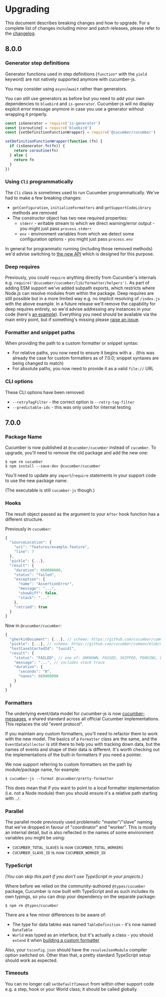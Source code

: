 # Upgrading

This document describes breaking changes and how to upgrade. For a complete list of changes including minor and patch releases, please refer to the [changelog](./CHANGELOG.md).

## 8.0.0

### Generator step definitions

Generator functions used in step definitions (`function*` with the `yield` keyword)
are not natively supported anymore with cucumber-js.

You may consider using `async`/`await` rather than generators.

You can still use generators as before but you need to add your own dependencies
to `bluebird` and `is-generator`. Cucumber-js will no display explicit error message
anymore in case you use a generator without wrapping it properly.

```javascript
const isGenerator = require('is-generator')
const {coroutine} = require('bluebird')
const {setDefinitionFunctionWrapper} = require('@cucumber/cucumber')

setDefinitionFunctionWrapper(function (fn) {
  if (isGenerator.fn(fn)) {
    return coroutine(fn)
  } else {
    return fn
  }
})
```

### Using `Cli` programmatically

The `Cli` class is sometimes used to run Cucumber programmatically. We've had to make a few breaking changes:

- `getConfiguration`, `initializeFormatters` and `getSupportCodeLibrary` methods are removed
- The constructor object has two new required properties:
  - `stderr` - writable stream to which we direct warning/error output - you might just pass `process.stderr`
  - `env` - environment variables from which we detect some configuration options - you might just pass `process.env`

In general for programmatic running (including those removed methods) we'd advise switching to [the new API](docs/javascript_api.md) which is designed for this purpose.

### Deep requires

Previously, you could `require` anything directly from Cucumber's internals e.g. `require('@cucumber/cucumber/lib/formatter/helpers')`. As part of adding ESM support we've added subpath exports, which restricts where Node.js can resolve modules from within the package. Deep requires are still possible but in a more limited way e.g. no implicit resolving of `/index.js` with the above example. In a future release we'll remove the capability for deep requires entirely, so we'd advise addressing any instances in your code (here's [an example](https://github.com/cucumber/cucumber-js-pretty-formatter/pull/11)). Everything you need should be available via the main entry point, but if something's missing please [raise an issue](https://github.com/cucumber/cucumber-js/issues).

### Formatter and snippet paths

When providing the path to a custom formatter or snippet syntax:

- For relative paths, you now need to ensure it begins with a `.` (this was already the case for custom formatters as of 7.0.0; snippet syntaxes are being changed to match)
- For absolute paths, you now need to provide it as a valid `file://` URL

### CLI options

These CLI options have been removed:

- `--retryTagFilter` - the correct option is `--retry-tag-filter`
- `--predictable-ids` - this was only used for internal testing

## 7.0.0

### Package Name

Cucumber is now published at `@cucumber/cucumber` instead of `cucumber`. To upgrade, you'll need to remove the old package and add the new one:

```shell
$ npm rm cucumber
$ npm install --save-dev @cucumber/cucumber
```

You'll need to update any `import`/`require` statements in your support code to use the new package name.

(The executable is still `cucumber-js` though.)

### Hooks

The result object passed as the argument to your `After` hook function has a different structure.

Previously in `cucumber`:

```js
{
  "sourceLocation": {
    "uri": "features/example.feature",
    "line": 7
  },
  "pickle": {...},
  "result": {
    "duration": 660000000,
    "status": "failed",
    "exception": {
      "name": "AssertionError",
      "message": "...",
      "showDiff": false,
      "stack": "..."
    },
    "retried": true
  }
}
```

Now in `@cucumber/cucumber`:

```js
{
  "gherkinDocument": {...}, // schema: https://github.com/cucumber/common/blob/messages/v16.0.1/messages/jsonschema/GherkinDocument.json
  "pickle": {...}, // schema: https://github.com/cucumber/common/blob/messages/v16.0.1/messages/jsonschema/Pickle.json
  "testCaseStartedId": "[uuid]",
  "result": {
    "status": "FAILED", // one of: UNKNOWN, PASSED, SKIPPED, PENDING, UNDEFINED, AMBIGUOUS, FAILED
    "message": "...", // includes stack trace
    "duration": {
      "seconds": "0",
      "nanos": 660000000
    }
  }
}
```

### Formatters

The underlying event/data model for cucumber-js is now [cucumber-messages](https://github.com/cucumber/cucumber/tree/master/messages), a shared standard across all official Cucumber implementations. This replaces the old "event protocol".

If you maintain any custom formatters, you'll need to refactor them to work with the new model. The basics of a `Formatter` class are the same, and the `EventDataCollector` is still there to help you with tracking down data, but the names of events and shape of their data is different. It's worth checking out the implementations of the built-in formatters if you need a pointer.

We now support referring to custom formatters on the path by module/package name, for example:

```shell
$ cucumber-js --format @cucumber/pretty-formatter
```

This does mean that if you want to point to a local formatter implementation (i.e. not a Node module) then you should ensure it's a relative path starting with `./`.

### Parallel

The parallel mode previously used problematic "master"/"slave" naming that we've dropped in favour of "coordinator" and "worker". This is mostly an internal detail, but is also reflected in the names of some environment variables you might be using:

* `CUCUMBER_TOTAL_SLAVES` is now `CUCUMBER_TOTAL_WORKERS`
* `CUCUMBER_SLAVE_ID` is now `CUCUMBER_WORKER_ID`

### TypeScript

*(You can skip this part if you don't use TypeScript in your projects.)*

Where before we relied on the community-authored `@types/cucumber` package, Cucumber is now built with TypeScript and as such includes its own typings, so you can drop your dependency on the separate package:

```shell
$ npm rm @types/cucumber
```

There are a few minor differences to be aware of:

- The type for data tables was named `TableDefinition` - it's now named `DataTable`
- `World` was typed as an interface, but it's actually a class - you should `extend` it when [building a custom formatter](docs/custom_formatters.md)

Also, your `tsconfig.json` should have the `resolveJsonModule` compiler option switched on. Other than that, a pretty standard TypeScript setup should work as expected.

### Timeouts

You can no longer call `setDefaultTimeout` from within other support code e.g. a step, hook or your World class; it should be called globally.
